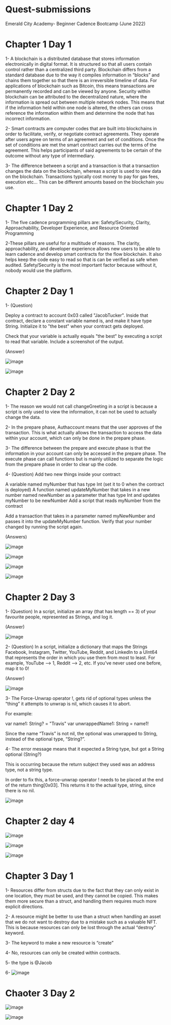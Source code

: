 # Quest-submissions
Emerald City Academy- Beginner Cadence Bootcamp (June 2022)

# Chapter 1 Day 1 

1- A blockchain is a distributed database that stores information electronically in digital format. It is structured so that all users contain control rather than a centralized third party. Blockchain differs from a standard database due to the way it compiles information in “blocks” and chains them together so that there is an irreversible timeline of data. For applications of blockchain such as Bitcoin, this means transactions are permanently recorded and can be viewed by anyone. Security within blockchain can be attributed to the decentralized nature, where the information is spread out between multiple network nodes. This means that if the information held within one node is altered, the others can cross reference the information within them and determine the node that has incorrect information. 

2- Smart contracts are computer codes that are built into blockchains in order to facilitate, verify, or negotiate contract agreements. They operate after users agree on terms of an agreement and set of conditions. Once the set of conditions are met the smart contract carries out the terms of the agreement. This helps participants of said agreements to be certain of the outcome without any type of intermediary.

3- The difference between a script and a transaction is that a transaction changes the data on the blockchain, whereas a script is used to view data on the blockchain. Transactions typically cost money to pay for gas fees, execution etc… This can be different amounts based on the blockchain you use. 

# Chapter 1 Day 2  
1- The five cadence programming pillars are: Safety/Security, Clarity, Approachability, Developer Experience, and Resource Oriented Programming

2-These pillars are useful for a multitude of reasons. The clarity, approachability, and developer experience allows new users to be able to learn cadence and develop smart contracts for the flow blockchain. It also helps keep the code easy to read so that is can be verified as safe when audited. Safety/Security is the most important factor because without it, nobody would use the platform.


# Chapter 2 Day 1

1- (Question) 

Deploy a contract to account 0x03 called "JacobTucker". Inside that contract, declare a constant variable named is, and make it have type String. Initialize it to "the best" when your contract gets deployed.

Check that your variable is actually equals "the best" by executing a script to read that variable. Include a screenshot of the output.



(Answer)

![image](https://user-images.githubusercontent.com/106039625/170081588-0f5731ad-33d0-4811-9f0d-635d92154c35.png)



![image](https://user-images.githubusercontent.com/106039625/169721017-d84d22a5-459f-464a-a0cc-2440eb682b6e.png)




# Chapter 2 Day 2

1- The reason we would not call changeGreeting in a script is because a script is only used to view the information, it can not be used to actually change the data. 

2- In the prepare phase, Authaccount means that the user approves of the transaction. This is what actually allows the transaction to access the data within your account, which can only be done in the prepare phase.

3- The difference between the prepare and execute phase is that the information in your account can only be accessed in the prepare phase. The execute phase can call functions but is mainly utilized to separate the logic from the prepare phase in order to clear up the code.

4- (Question)
Add two new things inside your contract:

A variable named myNumber that has type Int (set it to 0 when the contract is deployed)
A function named updateMyNumber that takes in a new number named newNumber as a parameter that has type Int and updates myNumber to be newNumber
Add a script that reads myNumber from the contract

Add a transaction that takes in a parameter named myNewNumber and passes it into the updateMyNumber function. Verify that your number changed by running the script again.



(Answers)

![image](https://user-images.githubusercontent.com/106039625/169858736-016d5ee0-ed6f-49aa-b813-4371346b61cb.png)


![image](https://user-images.githubusercontent.com/106039625/169858914-343f15cd-085e-4476-8865-3c70c28fc376.png)


![image](https://user-images.githubusercontent.com/106039625/169858991-f5de0241-55e4-4ed3-9b12-eeda6051389c.png)


![image](https://user-images.githubusercontent.com/106039625/169859049-3801694b-47a6-4630-8a07-a25dc995fae3.png)




# Chapter 2 Day 3

1- (Question)
In a script, initialize an array (that has length == 3) of your favourite people, represented as Strings, and log it.

(Answer)

![image](https://user-images.githubusercontent.com/106039625/170078960-83e6b048-6523-4d08-b6c4-1c6d9133da0d.png)

2- (Question) 
In a script, initialize a dictionary that maps the Strings Facebook, Instagram, Twitter, YouTube, Reddit, and LinkedIn to a UInt64 that represents the order in which you use them from most to least. For example, YouTube --> 1, Reddit --> 2, etc. If you've never used one before, map it to 0!


(Answer)

![image](https://user-images.githubusercontent.com/106039625/170079071-1bf9e569-9849-4afe-89c4-9dd93f4b4f4a.png)


3- 
The Force-Unwrap operator !, gets rid of optional types unless the “thing” it attempts to unwrap is nil, which causes it to abort.

For example:  

var name1: String? = "Travis"
var unwrappedName1: String = name1!

Since the name “Travis” is not nil, the optional was unwrapped to String, instead of the optional type, “String?”. 


4-
The error message means that it expected a String type, but got a String optional (String?)

This is occurring because the return subject they used was an address type, not a string type. 

In order to fix this, a force-unwrap operator ! needs to be placed at the end of the return thing[0x03]. This returns it to the actual type, string, since there is no nil.

![image](https://user-images.githubusercontent.com/106039625/170079419-c2716f05-e303-4e04-8445-0017ad5d8194.png)


# Chapter 2 day 4

![image](https://user-images.githubusercontent.com/106039625/172391821-11617915-1f60-4140-b311-b9b6ed5bb975.png)

![image](https://user-images.githubusercontent.com/106039625/172391973-ccf49083-7e6e-49f4-8d5e-45c03e970fc7.png)

![image](https://user-images.githubusercontent.com/106039625/172392196-27e5cbb6-4b37-4c40-af92-c666a1534454.png)




# Chapter 3 Day 1

1-
Resources differ from structs due to the fact that they can only exist in one location, they must be used, and they cannot be copied. This makes them more secure than a struct, and handling them requires much more explicit directions. 

2-
A resource might be better to use than a struct when handling an asset that we do not want to destroy due to a mistake such as a valuable NFT. This is because resources can only be lost through the actual “destroy” keyword. 

3-
The keyword to make a new resource is “create” 

4-
No, resources can only be created within contracts.  

5-
the type is @Jacob

6-
![image](https://user-images.githubusercontent.com/106039625/172456337-05d9b9b3-9771-48cb-8307-74a1843901a6.png)


# Chaoter 3 Day 2


![image](https://user-images.githubusercontent.com/106039625/172717676-3ac1999e-23f8-478e-a432-d5aade96d149.png)


![image](https://user-images.githubusercontent.com/106039625/172717772-186d1c29-7bd0-4dd1-9401-88a082eae640.png)






